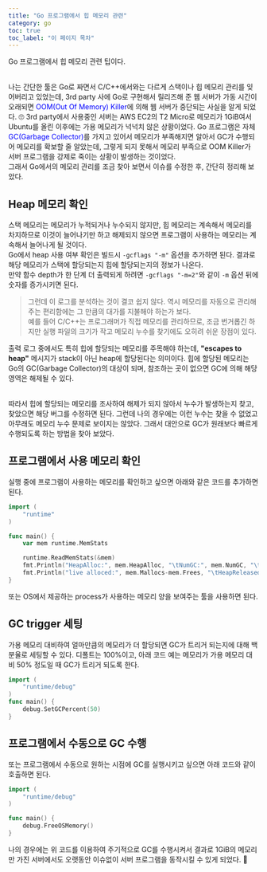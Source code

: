 ```yaml
---
title: "Go 프로그램에서 힙 메모리 관련"
category: go
toc: true
toc_label: "이 페이지 목차"
---
```


Go 프로그램에서 힙 메모리 관련 팁이다.

<br>
나는 간단한 툴은 Go로 짜면서 C/C++에서와는 다르게 스택이나 힙 메모리 관리를 잊어버리고 있었는데, 3rd party 사에 Go로 구현해서 릴리즈해 준 웹 서버가 가동 시간이 오래되면 <font color=blue>OOM(Out Of Memory) Killer</font>에 의해 웹 서버가 중단되는 사실을 알게 되었다. 🙄  
3rd party에서 사용중인 서버는 AWS EC2의 T2 Micro로 메모리가 1GiB여서 Ubuntu를 올린 이후에는 가용 메모리가 넉넉치 않은 상황이었다.  
Go 프로그램은 자체 <font color=blue>GC(Garbage Collector)</font>를 가지고 있어서 메모리가 부족해지면 알아서 GC가 수행되어 메모리를 확보할 줄 알았는데, 그렇게 되지 못해서 메모리 부족으로 OOM Killer가 서버 프로그램을 강제로 죽이는 상황이 발생하는 것이었다.

<br>
그래서 Go에서의 메모리 관리를 조금 찾아 보면서 이슈를 수정한 후, 간단히 정리해 보았다.

## Heap 메모리 확인
스택 메모리는 메모리가 누적되거나 누수되지 않지만, 힙 메모리는 계속해서 메모리를 차지하므로 이것이 늘어나기만 하고 해제되지 않으면 프로그램이 사용하는 메모리는 계속해서 늘어나게 될 것이다.  
Go에서 heap 사용 여부 확인은 빌드시 `-gcflags "-m"` 옵션을 추가하면 된다. 결과로 해당 메모리가 스택에 할당되는지 힙에 할당되는지의 정보가 나온다.  
만약 함수 depth가 한 단계 더 출력되게 하려면 `-gcflags "-m=2"`와 같이 `-m` 옵션 뒤에 숫자를 증가시키면 된다.
> 그런데 이 로그를 분석하는 것이 결코 쉽지 않다. 역시 메모리를 자동으로 관리해 주는 편리함에는 그 만큼의 대가를 지불해야 하는가 보다.  
> 예를 들어 C/C++는 프로그래머가 직접 메모리를 관리하므로, 조금 번거롭긴 하지만 실행 파일의 크기가 작고 메모리 누수를 찾기에도 오히려 쉬운 장점이 있다.

출력 로그 중에서도 특히 힙에 할당되는 메모리를 주목해야 하는데, **"escapes to heap"** 메시지가 stack이 아닌 heap에 할당된다는 의미이다. 힙에 할당된 메모리는 Go의 GC(Garbage Collector)의 대상이 되며, 참조하는 곳이 없으면 GC에 의해 해당 영역은 해제될 수 있다.

<br>
따라서 힙에 할당되는 메모리를 조사하여 해제가 되지 않아서 누수가 발생하는지 찾고, 찾았으면 해당 버그를 수정하면 된다. 그런데 나의 경우에는 이런 누수는 찾을 수 없었고 아무래도 메모리 누수 문제로 보이지는 않았다.  
그래서 대안으로 GC가 원래보다 빠르게 수행되도록 하는 방법을 찾아 보았다.


## 프로그램에서 사용 메모리 확인
실행 중에 프로그램이 사용하는 메모리를 확인하고 싶으면 아래와 같은 코드를 추가하면 된다.
```go
import (
    "runtime"
)

func main() {
    var mem runtime.MemStats

    runtime.ReadMemStats(&mem)
    fmt.Println("HeapAlloc:", mem.HeapAlloc, "\tNumGC:", mem.NumGC, "\tMallocs:", mem.Mallocs, "\tFrees:", mem.Frees)
    fmt.Println("live alloced:", mem.Mallocs-mem.Frees, "\tHeapReleased:", mem.HeapReleased)
}
```

또는 OS에서 제공하는 process가 사용하는 메모리 양을 보여주는 툴을 사용하면 된다.

## GC trigger 세팅
가용 메모리 대비하여 얼마만큼의 메모리가 더 할당되면 GC가 트리거 되는지에 대해 백분율로 세팅할 수 있다. 디폴트는 100%이고, 아래 코드 예는 메모리가 가용 메모리 대비 50% 정도일 때 GC가 트리거 되도록 한다.
```go
import (
    "runtime/debug"
)
func main() {
    debug.SetGCPercent(50)
}
```

## 프로그램에서 수동으로 GC 수행
또는 프로그램에서 수동으로 원하는 시점에 GC를 실행시키고 싶으면 아래 코드와 같이 호출하면 된다.
```go
import (
    "runtime/debug"
)

func main() {
    debug.FreeOSMemory()
}
```

나의 경우에는 위 코드를 이용하여 주기적으로 GC를 수행시켜서 결과로 1GiB의 메모리만 가진 서버에서도 오랫동안 이슈없이 서버 프로그램을 동작시킬 수 있게 되었다. 🍺
